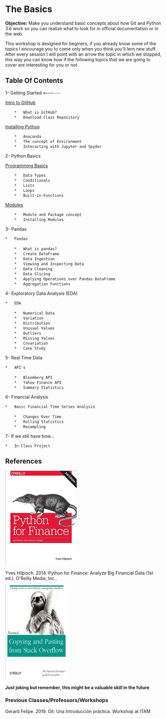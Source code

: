 # The Basics

**Objective:** Make you understand basic concepts about how Git and Python 3.6 work so you can realize what to look for in official documentation or in the web.

This workshop is designed for beginers, if you already know some of the topics I encourage you to come only when you think you'll lern new stuff. After every session I will point with an arrow the topic in which we stopped, this way you can know how if the following topics that we are going to cover are interesting for you or not. 

## Table Of Contents

1-  Getting Started <------

[Intro to GitHub](git_intro.md)

        
        *   What is GitHub?
        *   Download Class Repository
        
[Installing Python](inst_python.md)
    
        *   Anaconda
        *   The concept of Environment
        *   Interacting with Jupyter and Spyder

2-  Python Basics

[Programming Basics](basic_python.ipynb)
    
        *   Data Types
        *   Conditionals
        *   Lists
        *   Loops
        *   Built-in-Functions

[Modules](libraries.ipynb)

        *   Module and Package concept
        *   Installing Modules

3-  Pandas

    *   Pandas

        *   What is pandas?
        *   Create DataFrame
        *   Data Ingestion
        *   Viewing and Inspecting Data
        *   Data Cleaning
        *   Data Slicing
        *   Applying Operations over Pandas DataFrame
        *   Aggregation Functions

4-  Exploratory Data Analysis (EDA)

    *   EDA

        *   Numerical Data
        *   Variation
        *   Distribution
        *   Unusual Values
        *   Outliers
        *   Missing Values
        *   Covariation
        *   Case Study

5-  Real Time Data

    *   API's

        *   Bloomberg API
        *   Yahoo Finance API
        *   Summary Statistics

6-  Financial Analysis

    *   Basic Financial Time Series Analysis

        *   Changes Over Time
        *   Rolling Statistics
        *   Resampling

7-  If we still have time...

    *   In Class Project







## References

![python_finance](media/python_finance_oreilly.jpeg)


Yves Hilpisch. 2014. Python for Finance: Analyze Big Financial Data (1st ed.). O'Reilly Media, Inc..



<img src="media/copying_stack.jpeg" width="200" height="300" />

**Just joking but remember, this might be a valuable skill in the future**



### Previous Classes/Professors/Workshops

Gerard Felipe. 2019. Git: Una Introducción práctica. Workshop at ITAM

